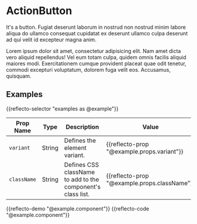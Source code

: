 # ActionButton

It's a button.  Fugiat deserunt laborum in nostrud non nostrud minim labore aliqua do ullamco consequat cupidatat ex deserunt ullamco culpa deserunt ad qui velit id excepteur magna anim.

Lorem ipsum dolor sit amet, consectetur adipisicing elit. Nam amet dicta vero aliquid repellendus! Vel eum totam culpa, quidem omnis facilis aliquid maiores modi. Exercitationem cumque provident placeat quae odit tenetur, commodi excepturi voluptatum, dolorem fuga velit eos. Accusamus, quisquam.


## Examples

{{reflecto-selector "examples as @example"}}

Prop Name | Type | Description | Value
--- | --- | --- | ---
`variant` | String | Defines the element variant. | {{reflecto-prop "@example.props.variant"}}
`className` | String | Defines CSS className to add to the component's class list. | {{reflecto-prop "@example.props.className"}}

{{reflecto-demo "@example.component"}}
{{reflecto-code "@example.component"}}
